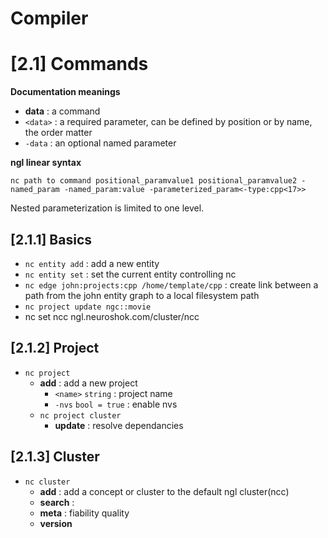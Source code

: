 # Compiler

# [2.1] Commands

**Documentation meanings**

- **data** : a command
- `<data>` : a required parameter, can be defined by position or by name, the order matter
- `-data` : an optional named parameter

**ngl linear syntax**

`nc path to command positional_paramvalue1 positional_paramvalue2 -named_param -named_param:value -parameterized_param<-type:cpp<17>> `

Nested parameterization is limited to one level.

## [2.1.1] Basics

- `nc entity add` : add a new entity
- `nc entity set` : set the current entity controlling nc
- `nc edge john:projects:cpp /home/template/cpp` : create link between a path from the john entity graph to a local filesystem path
- `nc project update ngc::movie`
- nc set ncc ngl.neuroshok.com/cluster/ncc

## [2.1.2] Project

- `nc project `
    - **add** : add a new project
        - `<name>` `string` : project name
        - `-nvs` `bool = true` : enable nvs
    - `nc project cluster `
        - **update** : resolve dependancies

## [2.1.3] Cluster

- `nc cluster `
    - **add** : add a concept or cluster to the default ngl cluster(ncc)
    - **search** : 
    - **meta** : fiability quality 
    - **version**